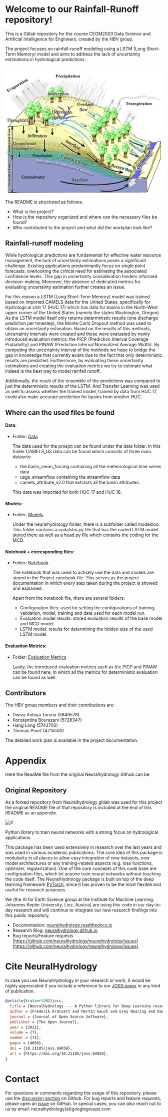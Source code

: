 # Welcome to our Rainfall-Runoff repository!

This is a Gitlab repository for the course CEGM2003 Data Science and Artificial Intelligence for Engineers, created by the HBV group.

The project focuses on rainfall-runoff modeling using a LSTM (Long Short-Term Memory) model and aims to address the lack of uncertainty estimations in 
hydrological predictions.


![#](docs/source/_static/img/rainfall_runoff.jpg)

The README is structured as follows:

- What is the project?
- How is the repository organized and where can the necessary files be found?
- Who contributed to the project and what did the workplan look like?

## Rainfall-runoff modeling

While hydrological predictions are fundamental for effective water resource management, the lack of uncertainty estimations poses a significant challenge. 
Existing applications predominantly focus on single point forecasts, overlooking the critical need for estimating the associated confidence levels. This gap in 
uncertainty consideration hinders informed decision-making. Moreover, the absence of dedicated metrics for evaluating uncertainty estimation further creates an issue. 

For this reason a LSTM (Long Short-Term Memory) model was trained based on imported CAMELS data for the United States, specifically for Hydrological Unit 17 
 (HUC 17) which has data for basins in the North-West upper corner of the United States (namely the states Washington, Oregon).
As the LSTM model itself only returns deterministic results (one discharge prediction per timestep), the Monte Carlo Dropout method was used to obtain
an uncertainty estimation. Based on the results of this methods, uncertainty intervals were created and these were evaluated by newly introduced evaluation 
metrics; the PICP (Prediction Interval Coverage Probability) and PINAW (Prediction Interval Normalized Average Width). By computing the uncertainty interval 
of the methods we hope to bridge the gap in knowledge that currently exists due to the fact that only deterministic results are predicted. Furthermore, by 
evaluating these uncertainty estimations and creating the evaluation metrics we try to estimate what indeed is the best way to model rainfall runoff.

Additionally, the result of the ensemble of the predictions was compared to just the deterministic results of the LSTM. And Transfer Learning was used as well
to assess whether the trained model, trained by data from HUC 17, could also make accurate prediction for basins from another HUC.

## Where can the used files be found

#### Data:

- Folder: [Data](../data/)


    The data used for the proejct can be found under the data folder. In this folder CAMELS_US data can be found which
    consists of three main datasets: 
    - the basin_mean_forcing containing all the meteorological time series data
    - usgs_streamflow containing the streamflow data
    - camels_attribute_v2.0 that extracts all the basin attributes.

    This data was imported for both HUC 17 and HUC 18.

#### Models: 

- Folder: [Models](../neuralhydrology/modelzoo/)


    Under the neuralhydrology folder, there is a subfolder called modelzoo. This folder contains a cudalstm.py file that has the coded
    LSTM model stored there as well as a head.py file which contains the coding for the MCD.

#### Notebook + corresponding files:

- Folder: [Notebook](../Project-Run)

    The notebook that was used to actually use the data and models are stored in the Project-notebook file. This serves as the project documentation in which every step taken during the project is showed and explained.
    
    Apart from the notebook file, there are several folders:

    - Configuration files: used for setting the  configurations of training, validation, model, training and data used for each model run.
    - Evaluation model results: stored evaluation results of the base model and MCD model.
    - LSTM model: results for determining the hidden size of the used LSTM model.


#### Evaluation Metrics:

- Folder: [Evaluation Metrics](../neuralhydrology/evaluation/metrics.py)



    Lastly, the introduced evaluation metrics such as the PICP and PINAW can be found here, in which all the metrics for deterministic evaluation can be found as well.


## Contributors

The HBV group members and their contributions are:

- Dwiva Anbiya Taruna   (5849578)
- Konstantina Bourazani (5728347)
- Hang Long             (5743702)
- Thomas Poort          (4715500)

The detailed work plan is available in the project documentation. 

# Appendix

Here the ReadMe file from the original Neuralhydrology Github can be

## Original Repository

As a forked repository from Neuralhydrology gitlab was used for this project the original README file of that repository is included at the end
of this README as an appendix.

![#](docs/source/_static/img/neural-hyd-logo-black.png)

Python library to train neural networks with a strong focus on hydrological applications.

This package has been used extensively in research over the last years and was used in various academic publications. 
The core idea of this package is modularity in all places to allow easy integration of new datasets, new model 
architectures or any training-related aspects (e.g. loss functions, optimizer, regularization). 
One of the core concepts of this code base are configuration files, which let anyone train neural networks without
touching the code itself. The NeuralHydrology package is built on top of the deep learning framework 
[PyTorch](https://pytorch.org/), since it has proven to be the most flexible and useful for research purposes.

We (the AI for Earth Science group at the Institute for Machine Learning, Johannes Kepler University, Linz, Austria) are using
this code in our day-to-day research and will continue to integrate our new research findings into this public repository.

- Documentation: [neuralhydrology.readthedocs.io](https://neuralhydrology.readthedocs.io)
- Research Blog: [neuralhydrology.github.io](https://neuralhydrology.github.io)
- Bug reports/Feature requests [https://github.com/neuralhydrology/neuralhydrology/issues](https://github.com/neuralhydrology/neuralhydrology/issues)

# Cite NeuralHydrology

In case you use NeuralHydrology in your research or work, it would be highly appreciated if you include a reference to our [JOSS paper](https://joss.theoj.org/papers/10.21105/joss.04050#) in any kind of publication.

```bibtex
@article{kratzert2022joss,
  title = {NeuralHydrology --- A Python library for Deep Learning research in hydrology},
  author = {Frederik Kratzert and Martin Gauch and Grey Nearing and Daniel Klotz},
  journal = {Journal of Open Source Software},
  publisher = {The Open Journal},
  year = {2022},
  volume = {7},
  number = {71},
  pages = {4050},
  doi = {10.21105/joss.04050},
  url = {https://doi.org/10.21105/joss.04050},
}
```

# Contact

For questions or comments regarding the usage of this repository, please use the [discussion section](https://github.com/neuralhydrology/neuralhydrology/discussions) on Github. For bug reports and feature requests, please open an [issue](https://github.com/neuralhydrology/neuralhydrology/issues) on GitHub.
In special cases, you can also reach out to us by email: neuralhydrology(at)googlegroups.com
